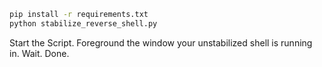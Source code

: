 ```bash
pip install -r requirements.txt
python stabilize_reverse_shell.py
```
Start the Script.
Foreground the window your unstabilized shell is running in.
Wait.
Done.